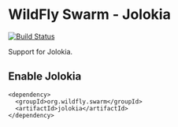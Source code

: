 # WildFly Swarm - Jolokia

[![Build Status](https://projectodd.ci.cloudbees.com/buildStatus/icon?job=wildfly-swarm-jolokia)](https://projectodd.ci.cloudbees.com/job/wildfly-swarm-jolokia)

Support for Jolokia.

## Enable Jolokia

    <dependency>
      <groupId>org.wildfly.swarm</groupId>
      <artifactId>jolokia</artifactId>
    </dependency>


